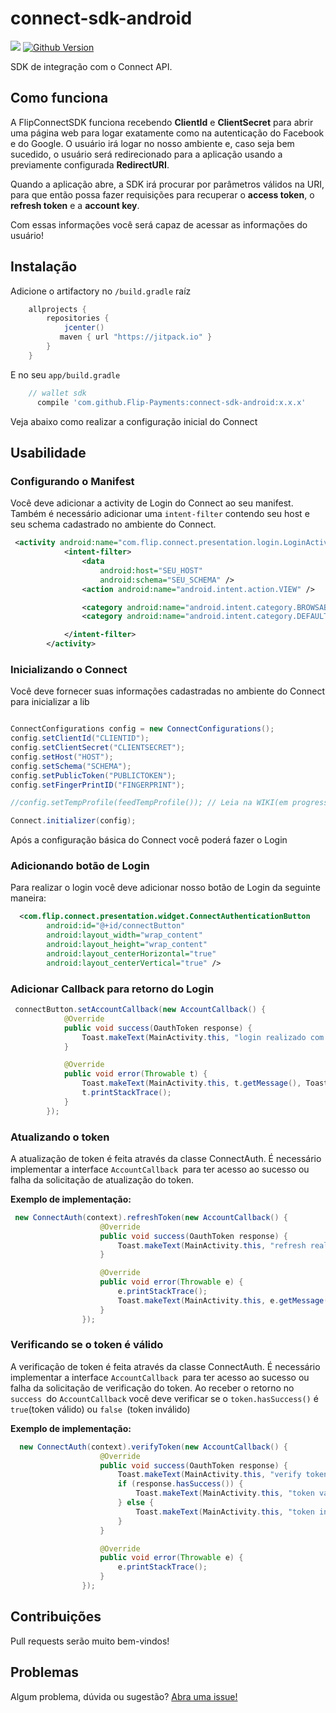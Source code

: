 # connect-sdk-android
[![](https://jitpack.io/v/Flip-Payments/connect-sdk-android.svg)](https://jitpack.io/#Flip-Payments/connect-sdk-android) [![Github Version](https://img.shields.io/github/release/Flip-Payments/connect-sdk-android.svg)](https://github.com/Flip-Payments/connect-sdk-ios/releases)

SDK de integração com o Connect API.

## Como funciona

A FlipConnectSDK funciona recebendo **ClientId** e **ClientSecret** para abrir uma página web para logar exatamente como na autenticação do Facebook e do Google. O usuário irá logar no nosso ambiente e, caso seja bem sucedido, o usuário será redirecionado para a aplicação usando a previamente configurada **RedirectURI**.

Quando a aplicação abre, a SDK irá procurar por parâmetros válidos na URI, para que então possa fazer requisições para recuperar o **access token**, o **refresh token** e a **account key**.

Com essas informações você será capaz de acessar as informações do usuário!

## Instalação

Adicione o artifactory no `/build.gradle` raíz

```gradle
    allprojects {
        repositories {
            jcenter()
           maven { url "https://jitpack.io" }
        }
    }
```

E no seu `app/build.gradle`
```gradle
    // wallet sdk
      compile 'com.github.Flip-Payments:connect-sdk-android:x.x.x'
```

Veja abaixo como realizar a configuração inicial do Connect

## Usabilidade

### Configurando o Manifest

Você deve adicionar a activity de Login do Connect ao seu manifest. Também é necessário adicionar uma `intent-filter` contendo seu host e seu schema cadastrado no ambiente do Connect.
```xml
 <activity android:name="com.flip.connect.presentation.login.LoginActivity">
            <intent-filter>
                <data
                    android:host="SEU_HOST"
                    android:schema="SEU_SCHEMA" />
                <action android:name="android.intent.action.VIEW" />

                <category android:name="android.intent.category.BROWSABLE" />
                <category android:name="android.intent.category.DEFAULT" />

            </intent-filter>
        </activity>
```

### Inicializando o Connect

Você deve fornecer suas informações cadastradas no ambiente do Connect para inicializar a lib
```java

ConnectConfigurations config = new ConnectConfigurations();
config.setClientId("CLIENTID");
config.setClientSecret("CLIENTSECRET");
config.setHost("HOST");
config.setSchema("SCHEMA");
config.setPublicToken("PUBLICTOKEN");
config.setFingerPrintID("FINGERPRINT");

//config.setTempProfile(feedTempProfile()); // Leia na WIKI(em progresso)

Connect.initializer(config);
```

Após a configuração básica do Connect você poderá fazer o Login

### Adicionando botão de Login

Para realizar o login você deve adicionar nosso botão de Login da seguinte maneira:
```xml
  <com.flip.connect.presentation.widget.ConnectAuthenticationButton
        android:id="@+id/connectButton"
        android:layout_width="wrap_content"
        android:layout_height="wrap_content"
        android:layout_centerHorizontal="true"
        android:layout_centerVertical="true" />
```

### Adicionar Callback para retorno do Login
```java 
 connectButton.setAccountCallback(new AccountCallback() {
            @Override
            public void success(OauthToken response) {
                Toast.makeText(MainActivity.this, "login realizado com sucesso", Toast.LENGTH_SHORT).show();
            }

            @Override
            public void error(Throwable t) {
                Toast.makeText(MainActivity.this, t.getMessage(), Toast.LENGTH_SHORT).show();
                t.printStackTrace();
            }
        });
```

### Atualizando o token

A atualização de token é feita através da classe ConnectAuth. É necessário implementar a interface `AccountCallback `para ter acesso ao sucesso ou falha da solicitação de atualização do token.

**Exemplo de implementação:**
```java
 new ConnectAuth(context).refreshToken(new AccountCallback() {
                    @Override
                    public void success(OauthToken response) {
                        Toast.makeText(MainActivity.this, "refresh realizado com sucesso", Toast.LENGTH_SHORT).show();
                    }

                    @Override
                    public void error(Throwable e) {
                        e.printStackTrace();
                        Toast.makeText(MainActivity.this, e.getMessage(), Toast.LENGTH_SHORT).show();
                    }
                });

```

### Verificando se o token é válido

A verificação de token é feita através da classe ConnectAuth. É necessário implementar a interface `AccountCallback `para ter acesso ao sucesso ou falha da solicitação de verificação do token. Ao receber o retorno no `success `do `AccountCallback` você deve verificar se o `token.hasSuccess()` é `true`(token válido) ou `false `(token inválido)

**Exemplo de implementação:**
```java
  new ConnectAuth(context).verifyToken(new AccountCallback() {
                    @Override
                    public void success(OauthToken response) {
                        Toast.makeText(MainActivity.this, "verify token realizado com sucesso", Toast.LENGTH_SHORT).show();
                        if (response.hasSuccess()) {
                            Toast.makeText(MainActivity.this, "token valido", Toast.LENGTH_SHORT).show();
                        } else {
                            Toast.makeText(MainActivity.this, "token invalido", Toast.LENGTH_SHORT).show();
                        }
                    }

                    @Override
                    public void error(Throwable e) {
                        e.printStackTrace();
                    }
                });
```

## Contribuições

Pull requests serão muito bem-vindos!

## Problemas

Algum problema, dúvida ou sugestão? [Abra uma issue!](https://github.com/Flip-Payments/connect-sdk-android/issues/new)
